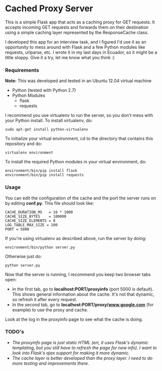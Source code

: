 # Cached Proxy Server
This is a simple Flask app that acts as a caching proxy for GET requests. It accepts incoming GET
requests and forwards them on their destination using a simple caching layer represented by the
ResponseCache class.

I developed this app for an interview task, and I figured I'd use it as an opportunity to mess
around with Flask and a few Python modules like requests, urlparse, etc. I wrote it in my last days in Ecuador,
so it might be a little sloppy. Give it a try, let me know what you think :)

### Requirements
**Note:** This was developed and tested in an Ubuntu 12.04 virtual machine

* Python (tested with Python 2.7)
* Python Modules
  * flask
  * requests

I recommend you use virtualenv to run the server, so you don't mess with your Python install. To install virtualenv, do:

```
sudo apt-get install python-virtualenv
```

To initialize your virtual environment, cd to the directory that contains this repository and do:

```
virtualenv environment
```

To install the required Python modules in your virtual environment, do:

```
environment/bin/pip install flask
environment/bin/pip install requests
```

### Usage
You can edit the configuration of the cache and the port the server runs on by editing **conf.py**. This file should look like:
```
CACHE_DURATION_MS   = 10 * 1000
CACHE_SIZE_BYTES    = 100000
CACHE_SIZE_ELEMENTS = 8
LOG_TABLE_MAX_SIZE = 100
PORT = 5000
```

If you're using virtualenv as described above, run the server by doing:

```
environment/bin/python server.py
```

Otherwise just do:

```python server.py```

Now that the server is running, I recommend you keep two browser tabs open:
* In the first tab, go to **localhost:PORT/proxyinfo** (port 5000 is default).
This shows general information about the cache. It's not that dynamic, so refresh it after every request.
* In the second tab, go to **localhost:PORT/proxy/www.google.com** (for example) to use the proxy and cache.

Look at the log in the proxyinfo page to see what the cache is doing.

### TODO's
* _The proxyinfo page is just static HTML (err, it uses Flask's dynamic templating, but you still have to refresh the page
for new info). I want to look into Flask's ajax support for making it more dynamic._
* _The cache layer is better developed than the proxy layer. I need to do more testing and improvements there._
